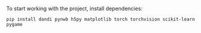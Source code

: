 To start working with the project, install dependencies:

```
pip install dandi pynwb h5py matplotlib torch torchvision scikit-learn pygame
```
